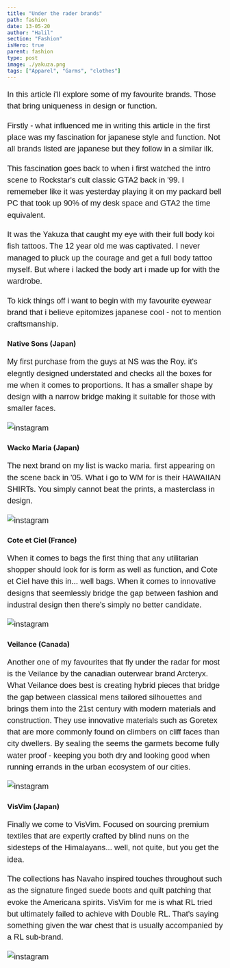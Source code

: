 ```yaml
---
title: "Under the rader brands"
path: fashion
date: 13-05-20
author: "Halil"
section: "Fashion"
isHero: true
parent: fashion
type: post
image: ./yakuza.png
tags: ["Apparel", "Garms", "clothes"]
---
```

<style>

@import url('https://fonts.googleapis.com/css2?family=Marck+Script&display=swap');
@import url('https://fonts.googleapis.com/css2?family=Lato:ital,wght@0,400;0,700;1,400;1,700&display=swap');
@import url('https://fonts.googleapis.com/css2?family=Changa&display=swap');

div > .gatsby-resp-iframe-wrapper {
    width: 90%;
    padding-bottom: 155% !important;
    margin: 0 auto;
    border: 1px solid #ccc;
}

iframe {
    height: 100% !important;
}

p {
    font-size: 0.9rem;
    line-height: 1.85rem;
    font-family: 'Lato', sans-serif;
}

ul > li {
    font-size: 0.9rem;
    line-height: 1.45rem;
    letter-spacing: 0.025rem;
    font-family: 'Lato', sans-serif;
}

h4 {
    font-family: Arial, Helvetica, sans-serif;
    font-size: 1.4rem;
    letter-spacing: 0.005rem;
    color: #000000
    padding: 0;
    margin: 10px 0 30px 0;
}

@media (min-width: 768px) {

    div > .gatsby-resp-iframe-wrapper {
        width: 55%;
        padding-bottom: 90% !important;
        margin: 0 auto;
    }

    iframe {
        height: 100% !important;
    }

    p {
        font-size: 1.15rem;
        line-height: 1.7rem;
        font-family: 'Nunito', sans-serif;sans-serif;
    }

    ul > li {
        font-size: 1.05rem;
        line-height: 1.55rem;
        font-family: 'Nunito', sans-serif;sans-serif;
    }

    h4 {
        font-size: 1.8rem;
    }
}

@media (min-width: 1024px) {

    div > .gatsby-resp-iframe-wrapper {
        width: 55%;
        padding-bottom: 85% !important;
        margin: 0 auto;
    }

    iframe {
        height: 100% !important;
    }

    p {
        font-size: 1.15rem;
        line-height: 1.7rem;
        font-family: 'Nunito', sans-serif;sans-serif;
    }

    ul > li {
        font-size: 1.05rem;
        line-height: 1.55rem;
        font-family: 'Nunito', sans-serif;sans-serif;
    }

    h3 {
        font-size: 2rem;
    }
}


</style>

In this article i'll explore some of my favourite brands. 
Those that bring uniqueness in design or function.

Firstly - what influenced me in writing this article in the first place was my fascination for 
japanese style and function. Not all brands listed are japanese but they follow in a similar ilk.

This fascination goes back to when i first watched the intro scene to Rockstar's cult classic GTA2 back in '99. 
I rememeber like it was yesterday playing it on my packard bell PC that took up 90% of my desk space and GTA2 the time equivalent.

It was the Yakuza that caught my eye with their full body koi fish tattoos. The 12 year old me was captivated.
I never managed to pluck up the courage and get a full body tattoo myself. But where i lacked the body art i made up for with the wardrobe.

To kick things off i want to begin with my favourite eyewear brand that i believe epitomizes 
japanese cool - not to mention craftsmanship.

### Native Sons (Japan)

My first purchase from the guys at NS was the Roy.
it's elegntly designed understated and checks all the boxes for me when it comes to proportions.
It has a smaller shape by design with a narrow bridge making it suitable for those with smaller faces.

![instagram](ByWbCOKFnuo)

### Wacko Maria (Japan)

The next brand on my list is wacko maria. first appearing on the scene back in '05. What i go to WM
for is their HAWAIIAN SHIRTs. You simply cannot beat the prints, a masterclass in design.

![instagram](B9JER_0p19B)

### Cote et Ciel (France)

When it comes to bags the first thing that any utilitarian shopper should look for is form as well as function, 
and Cote et Ciel have this in... well bags. When it comes to innovative designs that seemlessly bridge the gap between fashion and industral design 
then there's simply no better candidate.

![instagram](BdxwLFfBN3h)

### Veilance (Canada)

Another one of my favourites that fly under the radar for most is the Veilance by the canadian
outerwear brand Arcteryx. 
What Veilance does best is creating hybrid pieces that bridge the gap between
classical mens tailored silhouettes and brings them into the 21st century with modern materials 
and construction. They use innovative materials such as Goretex that are more commonly found on climbers on cliff faces than city dwellers. 
By sealing the seems the garmets become fully water proof - keeping you both dry and looking good when running errands in the urban ecosystem of our cities.

![instagram](BeraJwLHV7k)

### VisVim (Japan)

Finally we come to VisVim. Focused on sourcing premium textiles that are expertly crafted by blind nuns on the sidesteps of the Himalayans... 
well, not quite, but you get the idea.

The collections has Navaho inspired touches throughout such as the signature finged suede boots and quilt patching that evoke the Americana spirits.
VisVim for me is what RL tried but ultimately failed to achieve with Double RL. That's saying something given the war chest that is usually accompanied by a RL sub-brand.

![instagram](B_OjUY5Dgeq)